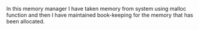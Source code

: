 In this memory manager I have taken memory from system using malloc function and then
I have maintained book-keeping for the memory that has been allocated.
